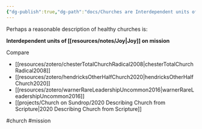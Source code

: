 ```yaml
---
{"dg-publish":true,"dg-path":"docs/Churches are Interdependent units of joy on mission with God.md","permalink":"/docs/churches-are-interdependent-units-of-joy-on-mission-with-god/","noteIcon":"","created":"","updated":""}
---
```



Perhaps a reasonable description of healthy churches is:

**Interdependent units of [[resources/notes/Joy\|Joy]] on mission**

Compare
- [[resources/zotero/chesterTotalChurchRadical2008\|chesterTotalChurchRadical2008]]
- [[resources/zotero/hendricksOtherHalfChurch2020\|hendricksOtherHalfChurch2020]]
- [[resources/zotero/warnerRareLeadershipUncommon2016\|warnerRareLeadershipUncommon2016]]
- [[projects/Church on Sundrop/2020 Describing Church from Scripture\|2020 Describing Church from Scripture]]

#church #mission
